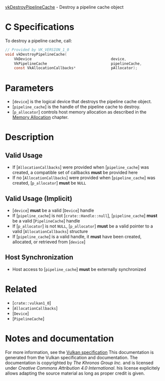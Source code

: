 [vkDestroyPipelineCache](https://www.khronos.org/registry/vulkan/specs/1.3-extensions/man/html/vkDestroyPipelineCache.html) - Destroy a pipeline cache object

# C Specifications
To destroy a pipeline cache, call:
```c
// Provided by VK_VERSION_1_0
void vkDestroyPipelineCache(
    VkDevice                                    device,
    VkPipelineCache                             pipelineCache,
    const VkAllocationCallbacks*                pAllocator);
```

# Parameters
- [`device`] is the logical device that destroys the pipeline cache object.
- [`pipeline_cache`] is the handle of the pipeline cache to destroy.
- [`p_allocator`] controls host memory allocation as described in the [Memory Allocation](https://www.khronos.org/registry/vulkan/specs/1.3-extensions/html/vkspec.html#memory-allocation) chapter.

# Description
## Valid Usage
-    If [`AllocationCallbacks`] were provided when [`pipeline_cache`] was created, a compatible set of callbacks  **must**  be provided here
-    If no [`AllocationCallbacks`] were provided when [`pipeline_cache`] was created, [`p_allocator`] **must**  be `NULL`

## Valid Usage (Implicit)
-  [`device`] **must**  be a valid [`Device`] handle
-    If [`pipeline_cache`] is not [`crate::Handle::null`], [`pipeline_cache`] **must**  be a valid [`PipelineCache`] handle
-    If [`p_allocator`] is not `NULL`, [`p_allocator`] **must**  be a valid pointer to a valid [`AllocationCallbacks`] structure
-    If [`pipeline_cache`] is a valid handle, it  **must**  have been created, allocated, or retrieved from [`device`]

## Host Synchronization
- Host access to [`pipeline_cache`] **must**  be externally synchronized

# Related
- [`crate::vulkan1_0`]
- [`AllocationCallbacks`]
- [`Device`]
- [`PipelineCache`]

# Notes and documentation
For more information, see the [Vulkan specification](https://www.khronos.org/registry/vulkan/specs/1.3-extensions/html/vkspec.html)
This documentation is generated from the Vulkan specification and documentation.
The documentation is copyrighted by *The Khronos Group Inc.* and is licensed under *Creative Commons Attribution 4.0 International*.
his license explicitely allows adapting the source material as long as proper credit is given.
        